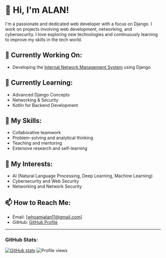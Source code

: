 # 👋 Hi, I'm ALAN!

I'm a passionate and dedicated web developer with a focus on Django. I work on projects involving web development, networking, and cybersecurity. I love exploring new technologies and continuously learning to improve my skills in the tech world.

## 🔭 Currently Working On:
- Developing the [Internal Network Management System](https://github.com/alanhasn/Internal-Network-Management-System-INMS) using Django

## 🌱 Currently Learning:
- Advanced Django Concepts
- Networking & Security
- Kotlin for Backend Development

## 💼 My Skills:
- Collaborative teamwork
- Problem-solving and analytical thinking
- Teaching and mentoring
- Extensive research and self-learning

## 🧠 My Interests:
- AI (Natural Language Processing, Deep Learning, Machine Learning)
- Cybersecurity and Web Security
- Networking and Network Security

## 📫 How to Reach Me:
- Email: [whoamialan11@gmail.com]
- GitHub: [GitHub Profile](https://github.com/alanhasn)

---

### GitHub Stats:
[![GitHub stats](https://github-readme-stats.vercel.app/api?username=alanhasn&show_icons=true&theme=radical)](https://github.com/alanhasn)
![Profile views](https://komarev.com/ghpvc/?username=alanhasn&label=Profile%20views&color=blue&style=flat)

